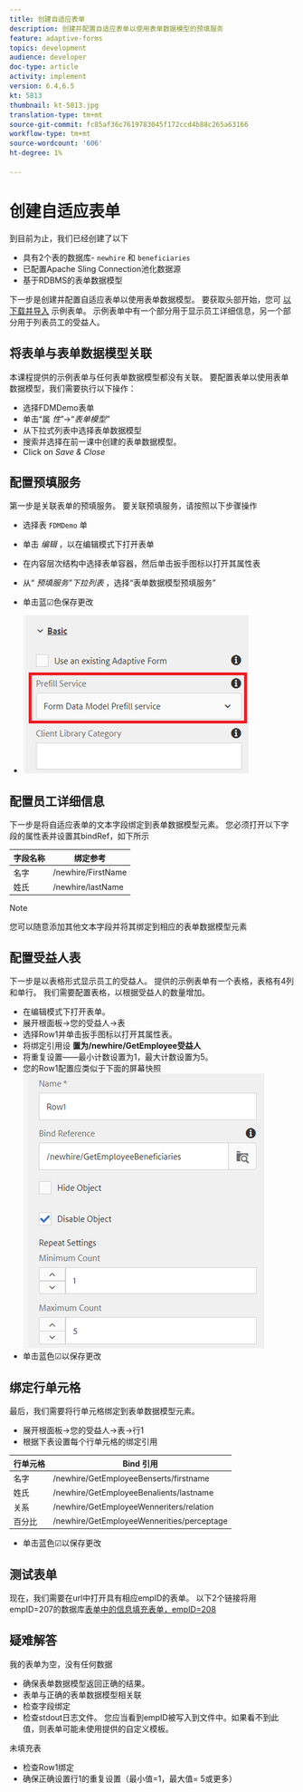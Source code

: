 ```yaml
---
title: 创建自适应表单
description: 创建并配置自适应表单以使用表单数据模型的预填服务
feature: adaptive-forms
topics: development
audience: developer
doc-type: article
activity: implement
version: 6.4,6.5
kt: 5813
thumbnail: kt-5813.jpg
translation-type: tm+mt
source-git-commit: fc85af36c7619783045f172ccd4b88c265a63166
workflow-type: tm+mt
source-wordcount: '606'
ht-degree: 1%

---
```



# 创建自适应表单

到目前为止，我们已经创建了以下

* 具有2个表的数据库- `newhire` 和 `beneficiaries`
* 已配置Apache Sling Connection池化数据源
* 基于RDBMS的表单数据模型

下一步是创建并配置自适应表单以使用表单数据模型。  要获取头部开始，您可 [以下载并导入](assets/fdm-demo-af.zip) 示例表单。 示例表单中有一个部分用于显示员工详细信息，另一个部分用于列表员工的受益人。

## 将表单与表单数据模型关联

本课程提供的示例表单与任何表单数据模型都没有关联。 要配置表单以使用表单数据模型，我们需要执行以下操作：

* 选择FDMDemo表单
* 单击“属 _性_”->“_表单模型”_
* 从下拉式列表中选择表单数据模型
* 搜索并选择在前一课中创建的表单数据模型。
* Click on _Save &amp; Close_

## 配置预填服务

第一步是关联表单的预填服务。 要关联预填服务，请按照以下步骤操作

* 选择表 `FDMDemo` 单
* 单击 _编辑_ ，以在编辑模式下打开表单
* 在内容层次结构中选择表单容器，然后单击扳手图标以打开其属性表
* 从“ _预填服务”下拉列表_ ，选择“表单数据模型预填服务”
* 单击蓝☑色保存更改

* ![预填服务](assets/fdm-prefill.png)

## 配置员工详细信息

下一步是将自适应表单的文本字段绑定到表单数据模型元素。 您必须打开以下字段的属性表并设置其bindRef，如下所示


| 字段名称 | 绑定参考 |
|------------|--------------------|
| 名字 | /newhire/FirstName |
| 姓氏 | /newhire/lastName |

>[!NOTE]
您可以随意添加其他文本字段并将其绑定到相应的表单数据模型元素

## 配置受益人表

下一步是以表格形式显示员工的受益人。 提供的示例表单有一个表格，表格有4列和单行。 我们需要配置表格，以根据受益人的数量增加。

* 在编辑模式下打开表单。
* 展开根面板->您的受益人->表
* 选择Row1并单击扳手图标以打开其属性表。
* 将绑定引用设 **置为/newhire/GetEmployee受益人**
* 将重复设置——最小计数设置为1，最大计数设置为5。
* 您的Row1配置应类似于下面的屏幕快照
   ![行配置](assets/configure-row.PNG)
* 单击蓝色☑以保存更改

## 绑定行单元格

最后，我们需要将行单元格绑定到表单数据模型元素。

* 展开根面板->您的受益人->表->行1
* 根据下表设置每个行单元格的绑定引用

| 行单元格 | Bind 引用 |
|------------|----------------------------------------------|
| 名字 | /newhire/GetEmployeeBenserts/firstname |
| 姓氏 | /newhire/GetEmployeeBenalients/lastname |
| 关系 | /newhire/GetEmployeeWenneriters/relation |
| 百分比 | /newhire/GetEmployeeWennerities/perceptage |

* 单击蓝色☑以保存更改

## 测试表单

现在，我们需要在url中打开具有相应empID的表单。 以下2个链接将用empID=207的数据库[表单中的信息填充](http://localhost:4502/content/dam/formsanddocuments/fdmdemo/jcr:content?wcmmode=disabled&amp;empID=207)[表单，empID=208](http://localhost:4502/content/dam/formsanddocuments/fdmdemo/jcr:content?wcmmode=disabled&amp;empID=208)

## 疑难解答

我的表单为空，没有任何数据

* 确保表单数据模型返回正确的结果。
* 表单与正确的表单数据模型相关联
* 检查字段绑定
* 检查stdout日志文件。 您应当看到empID被写入到文件中。如果看不到此值，则表单可能未使用提供的自定义模板。

未填充表

* 检查Row1绑定
* 确保正确设置行1的重复设置（最小值=1，最大值= 5或更多）

